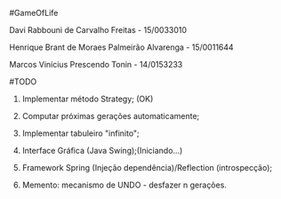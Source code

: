﻿#GameOfLife

Davi Rabbouni de Carvalho Freitas - 15/0033010 

Henrique Brant de Moraes Palmeirão Alvarenga - 15/0011644 

Marcos Vinícius Prescendo Tonin - 14/0153233

#TODO

1) Implementar método Strategy; (OK)

2) Computar próximas gerações automaticamente;

3) Implementar tabuleiro "infinito";

4) Interface Gráfica (Java Swing);(Iniciando...)

5) Framework Spring (Injeção dependência)/Reflection (introspecção);

6) Memento: mecanismo de UNDO - desfazer n gerações.
